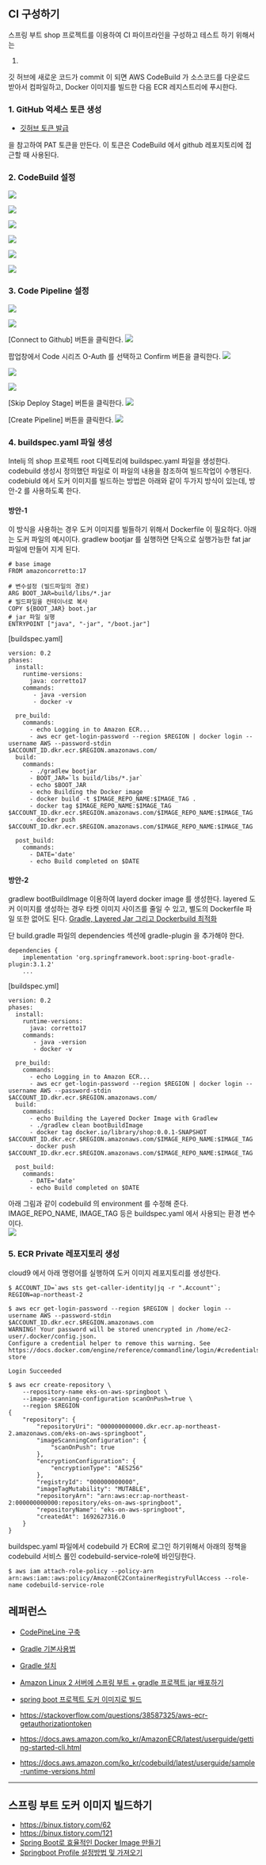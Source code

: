 ## CI 구성하기 ##

스프링 부트 shop 프로젝트를 이용하여 CI 파이프라인을 구성하고 테스트 하기 위해서는 

1. 

깃 허브에 새로운 코드가 commit 이 되면 AWS CodeBuild 가 소스코드를 다운로드 받아서 컴파일하고,
Docker 이미지를 빌드한 다음 ECR 레지스트리에 푸시한다. 

### 1. GitHub 억세스 토큰 생성 ###

* [깃허브 토큰 발급](https://velog.io/@shin6949/Github-Token-%EB%B0%A9%EC%8B%9D%EC%9C%BC%EB%A1%9C-%EB%A1%9C%EA%B7%B8%EC%9D%B8%ED%95%98%EA%B8%B0-ch3ra7vc)

을 참고하여 PAT 토큰을 만든다. 이 토큰은 CodeBuild 에서 github 레포지토리에 접근할 때 사용된다.  

### 2. CodeBuild 설정 ###

![](https://github.com/gnosia93/eks-on-aws/blob/main/images/codebuild-1.png)

![](https://github.com/gnosia93/eks-on-aws/blob/main/images/codebuild-2.png)

![](https://github.com/gnosia93/eks-on-aws/blob/main/images/codebuild-3.png)

![](https://github.com/gnosia93/eks-on-aws/blob/main/images/codebuild-4.png)

![](https://github.com/gnosia93/eks-on-aws/blob/main/images/codebuild-5.png)

![](https://github.com/gnosia93/eks-on-aws/blob/main/images/codebuild-6.png)


### 3. Code Pipeline 설정 ###

![](https://github.com/gnosia93/eks-on-aws/blob/main/images/code-pipeline-1.png)

![](https://github.com/gnosia93/eks-on-aws/blob/main/images/code-pipeline-2.png)

[Connect to Github] 버튼을 클릭한다. 
![](https://github.com/gnosia93/eks-on-aws/blob/main/images/code-pipeline-3.png)

팝업창에서 Code 시리즈 O-Auth 를 선택하고 Confirm 버튼을 클릭한다. 
![](https://github.com/gnosia93/eks-on-aws/blob/main/images/code-pipeline-4.png)

![](https://github.com/gnosia93/eks-on-aws/blob/main/images/code-pipeline-5.png)

![](https://github.com/gnosia93/eks-on-aws/blob/main/images/code-pipeline-6.png)

[Skip Deploy Stage] 버튼을 클릭한다. 
![](https://github.com/gnosia93/eks-on-aws/blob/main/images/code-pipeline-7.png)

[Create Pipeline] 버튼을 클릭한다. 
![](https://github.com/gnosia93/eks-on-aws/blob/main/images/code-pipeline-8.png)


### 4. buildspec.yaml 파일 생성 ###
Intelij 의 shop 프로젝트 root 디렉토리에 buildspec.yaml 파일을 생성한다. codebuild 생성시 정의했던 파일로 이 파일의 내용을 참조하여 빌드작업이 수행된다.   
codebiuld 에서 도커 이미지를 빌드하는 방법은 아래와 같이 두가지 방식이 있는데, 방안-2 를 사용하도록 한다. 

#### 방안-1 ####
이 방식을 사용하는 경우 도커 이미지를 빌들하기 위해서 Dockerfile 이 필요하다. 아래는 도커 파일의 예시이다.
gradlew bootjar 를 실행하면 단독으로 실행가능한 fat jar 파일에 만들어 지게 된다.
```
# base image
FROM amazoncorretto:17

# 변수설정 (빌드파일의 경로)
ARG BOOT_JAR=build/libs/*.jar
# 빌드파일을 컨테이너로 복사
COPY ${BOOT_JAR} boot.jar
# jar 파일 실행
ENTRYPOINT ["java", "-jar", "/boot.jar"]
```

[buildspec.yaml]
```
version: 0.2
phases:
  install:
    runtime-versions:
      java: corretto17
    commands:
       - java -version
       - docker -v

  pre_build:
    commands:
      - echo Logging in to Amazon ECR...
      - aws ecr get-login-password --region $REGION | docker login --username AWS --password-stdin $ACCOUNT_ID.dkr.ecr.$REGION.amazonaws.com/
  build:
    commands:
      - ./gradlew bootjar
      - BOOT_JAR=`ls build/libs/*.jar`
      - echo $BOOT_JAR
      - echo Building the Docker image
      - docker build -t $IMAGE_REPO_NAME:$IMAGE_TAG .
      - docker tag $IMAGE_REPO_NAME:$IMAGE_TAG $ACCOUNT_ID.dkr.ecr.$REGION.amazonaws.com/$IMAGE_REPO_NAME:$IMAGE_TAG
      - docker push $ACCOUNT_ID.dkr.ecr.$REGION.amazonaws.com/$IMAGE_REPO_NAME:$IMAGE_TAG

  post_build:
    commands:
      - DATE='date'
      - echo Build completed on $DATE
```


#### 방안-2 ####

gradlew bootBuildImage 이용하여 layerd docker image 를 생성한다. layered 도커 이미지를 생성하는 경우 타켓 이미지 사이즈를 줄일 수 있고, 별도의 Dockerfile 파일 또한 없어도 된다.
[Gradle, Layered Jar 그리고 Dockerbuild 최적화](https://velog.io/@ssol_916/Gradle-Layered-Jar-%EA%B7%B8%EB%A6%AC%EA%B3%A0-Dockerbuild-%EC%B5%9C%EC%A0%81%ED%99%94)

단 build.gradle 파일의 dependencies 섹션에 gradle-plugin 을 추가해야 한다.
```
dependencies {
	implementation 'org.springframework.boot:spring-boot-gradle-plugin:3.1.2'
	...

```

[buildspec.yml]
```
version: 0.2
phases:
  install:
    runtime-versions:
      java: corretto17
    commands:
       - java -version
       - docker -v

  pre_build:
    commands:
      - echo Logging in to Amazon ECR...
      - aws ecr get-login-password --region $REGION | docker login --username AWS --password-stdin $ACCOUNT_ID.dkr.ecr.$REGION.amazonaws.com/
  build:
    commands:
      - echo Building the Layered Docker Image with Gradlew
      - ./gradlew clean bootBuildImage
      - docker tag docker.io/library/shop:0.0.1-SNAPSHOT $ACCOUNT_ID.dkr.ecr.$REGION.amazonaws.com/$IMAGE_REPO_NAME:$IMAGE_TAG
      - docker push $ACCOUNT_ID.dkr.ecr.$REGION.amazonaws.com/$IMAGE_REPO_NAME:$IMAGE_TAG

  post_build:
    commands:
      - DATE='date'
      - echo Build completed on $DATE
```

아래 그림과 같이 codebuild 의 environment 를 수정해 준다. IMAGE_REPO_NAME, IMAGE_TAG 등은 buildspec.yaml 에서 사용되는 환경 변수이다.  
![](https://github.com/gnosia93/eks-on-aws/blob/main/images/codebuild-env.png)



### 5. ECR Private 레포지토리 생성 ###

cloud9 에서 아래 명령어를 실행하여 도커 이미지 레포지토리를 생성한다. 
```
$ ACCOUNT_ID=`aws sts get-caller-identity|jq -r ".Account"`; REGION=ap-northeast-2

$ aws ecr get-login-password --region $REGION | docker login --username AWS --password-stdin $ACCOUNT_ID.dkr.ecr.$REGION.amazonaws.com
WARNING! Your password will be stored unencrypted in /home/ec2-user/.docker/config.json.
Configure a credential helper to remove this warning. See
https://docs.docker.com/engine/reference/commandline/login/#credentials-store

Login Succeeded

$ aws ecr create-repository \
    --repository-name eks-on-aws-springboot \
    --image-scanning-configuration scanOnPush=true \
    --region $REGION
{
    "repository": {
        "repositoryUri": "000000000000.dkr.ecr.ap-northeast-2.amazonaws.com/eks-on-aws-springboot", 
        "imageScanningConfiguration": {
            "scanOnPush": true
        }, 
        "encryptionConfiguration": {
            "encryptionType": "AES256"
        }, 
        "registryId": "000000000000", 
        "imageTagMutability": "MUTABLE", 
        "repositoryArn": "arn:aws:ecr:ap-northeast-2:000000000000:repository/eks-on-aws-springboot", 
        "repositoryName": "eks-on-aws-springboot", 
        "createdAt": 1692627316.0
    }
}
```

buildspec.yaml 파일에서 codebuild 가 ECR에 로그인 하기위해서 아래의 정책을 codebuild 서비스 롤인 codebuild-service-role에 바인딩한다. 
```
$ aws iam attach-role-policy --policy-arn arn:aws:iam::aws:policy/AmazonEC2ContainerRegistryFullAccess --role-name codebuild-service-role
```


## 레퍼런스 ##

* [CodePineLine 구축](https://potato-yong.tistory.com/130)

* [Gradle 기본사용법](https://velog.io/@franc/Gradle-%EA%B8%B0%EB%B3%B8%EC%82%AC%EC%9A%A9%EB%B2%95)

* [Gradle 설치](https://kotlinworld.com/312)

* [Amazon Linux 2 서버에 스프링 부트 + gradle 프로젝트 jar 배포하기](https://tlatmsrud.tistory.com/66)

* [spring boot 프로젝트 도커 이미지로 빌드](https://velog.io/@dhk22/Docker-spring-boot-%ED%94%84%EB%A1%9C%EC%A0%9D%ED%8A%B8-%EB%8F%84%EC%BB%A4-%EC%9D%B4%EB%AF%B8%EC%A7%80%EB%A1%9C-%EB%B9%8C%EB%93%9C)

* https://stackoverflow.com/questions/38587325/aws-ecr-getauthorizationtoken
  
* https://docs.aws.amazon.com/ko_kr/AmazonECR/latest/userguide/getting-started-cli.html

* https://docs.aws.amazon.com/ko_kr/codebuild/latest/userguide/sample-runtime-versions.html 

----

## 스프링 부트 도커 이미지 빌드하기 ##

* https://binux.tistory.com/62
* https://binux.tistory.com/121
* [Spring Boot로 효율적인 Docker Image 만들기](https://jaime-note.tistory.com/44)
* [Springboot Profile 설정방법 및 가져오기](https://oingdaddy.tistory.com/393)
